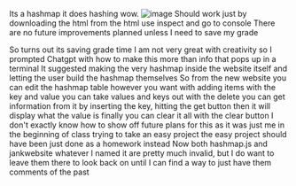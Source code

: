 Its a hashmap it does hashing wow.
![image](https://github.com/user-attachments/assets/5e1d2824-f64d-4d28-bc4d-00ddb8f139aa)
Should work just by downloading the html
from the html use inspect and go to console
There are no future improvements planned unless I need to save my grade

So turns out its saving grade time
I am not very great with creativity so I prompted Chatgpt with how to make this more than info that pops up in a terminal
It suggested making the very hashmap inside the website itself and letting the user build the hashmap themselves
So from the new website you can edit the hashmap table however you want with adding items with the key and value
you can take values and keys out with the delete
you can get information from it by inserting the key, hitting the get button then it will display what the value is
finally you can clear it all with the clear button
I don't exactly know how to show off future plans for this as it was just me in the beginning of class trying to take an easy project
the easy project should have been just done as a homework instead
Now both hashmap.js and jankwebsite whatever I named it are pretty much invalid, but I do want to leave them there to look back on until I can find a way to just have them comments of the past
